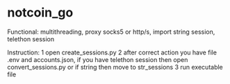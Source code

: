 # notcoin_go


Functional:
multithreading, proxy socks5 or http/s, import string session, telethon session

Instruction:
1 open create_sessions.py
2 after correct action you have file .env and accounts.json, if you have telethon session then open convert_sessions.py or if string then move to str_sessions
3 run executable file
